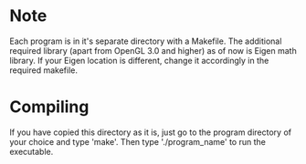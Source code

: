 Note
====
Each program is in it's separate directory with a Makefile. The additional required library (apart from OpenGL 3.0 and higher) as of now is Eigen math library. If your Eigen location is different, change it accordingly in the required makefile.

Compiling
=========
If you have copied this directory as it is, just go to the program directory of your choice and type 'make'. Then type './program_name' to run the executable.